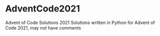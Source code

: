 # AdventCode2021
Advent of Code Solutions 2021
Solutions written in Python for Advent of Code 2021, may not have comments
